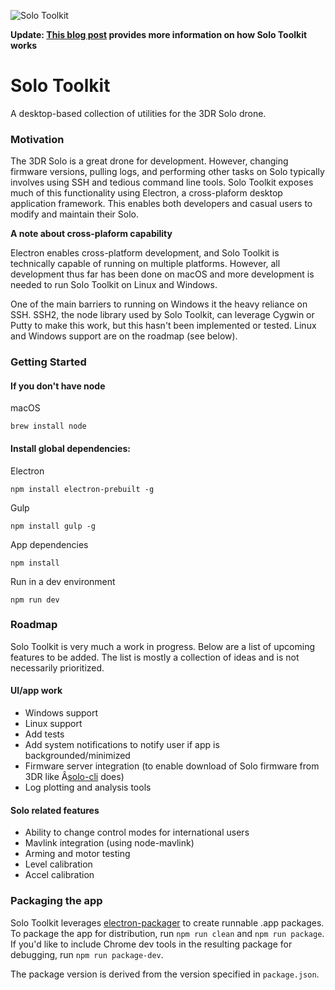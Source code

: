 ![Solo Toolkit](./readme/logo.png)

**Update: [This blog post](http://lukasholoubek.com/introducing-solo-toolkit/) provides more information on how Solo Toolkit works**

# Solo Toolkit
A desktop-based collection of utilities for the 3DR Solo drone.

### Motivation
The 3DR Solo is a great drone for development. However, changing firmware versions, pulling logs, and performing other tasks on Solo typically involves using SSH and tedious command line tools. Solo Toolkit exposes much of this functionality using Electron, a cross-plaform desktop application framework. This enables both developers and casual users to modify and maintain their Solo.

**A note about cross-plaform capability**

Electron enables cross-platform development, and Solo Toolkit is technically capable of running on multiple platforms. However, all development thus far has been done on macOS and more development is needed to run Solo Toolkit on Linux and Windows.

One of the main barriers to running on Windows it the heavy reliance on SSH. SSH2, the node library used by Solo Toolkit, can leverage Cygwin or Putty to make this work, but this hasn't been implemented or tested. Linux and Windows support are on the roadmap (see below).

### Getting Started
#### If you don't have node

macOS

    brew install node

#### Install global dependencies:

Electron

    npm install electron-prebuilt -g

Gulp

    npm install gulp -g

App dependencies

    npm install

Run in a dev environment

    npm run dev

### Roadmap
Solo Toolkit is very much a work in progress. Below are a list of upcoming features to be added. The list is mostly a collection of ideas and is not necessarily prioritized.
#### UI/app work
- Windows support
- Linux support
- Add tests
- Add system notifications to notify user if app is backgrounded/minimized
- Firmware server integration (to enable download of Solo firmware from 3DR like Â[solo-cli]() does)
- Log plotting and analysis tools

#### Solo related features
- Ability to change control modes for international users
- Mavlink integration (using node-mavlink)
- Arming and motor testing
- Level calibration
- Accel calibration

### Packaging the app
Solo Toolkit leverages [electron-packager]() to create runnable .app packages. To package the app for distribution, run `npm run clean` and `npm run package`. If you'd like to include Chrome dev tools in the resulting package for debugging, run `npm run package-dev`.

The package version is derived from the version specified in `package.json`.
